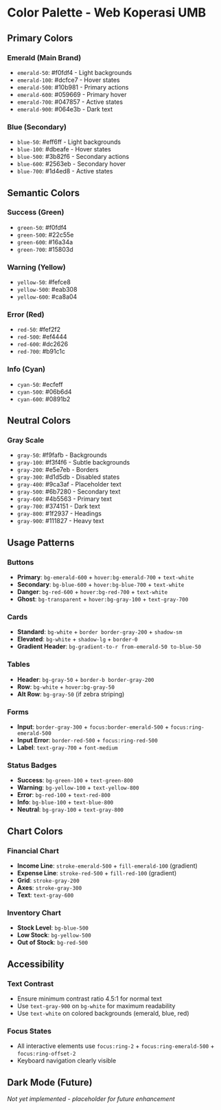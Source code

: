 # Color Palette - Web Koperasi UMB

## Primary Colors

### Emerald (Main Brand)
- `emerald-50`: #f0fdf4 - Light backgrounds
- `emerald-100`: #dcfce7 - Hover states
- `emerald-500`: #10b981 - Primary actions
- `emerald-600`: #059669 - Primary hover
- `emerald-700`: #047857 - Active states
- `emerald-900`: #064e3b - Dark text

### Blue (Secondary)
- `blue-50`: #eff6ff - Light backgrounds
- `blue-100`: #dbeafe - Hover states
- `blue-500`: #3b82f6 - Secondary actions
- `blue-600`: #2563eb - Secondary hover
- `blue-700`: #1d4ed8 - Active states

## Semantic Colors

### Success (Green)
- `green-50`: #f0fdf4
- `green-500`: #22c55e
- `green-600`: #16a34a
- `green-700`: #15803d

### Warning (Yellow)
- `yellow-50`: #fefce8
- `yellow-500`: #eab308
- `yellow-600`: #ca8a04

### Error (Red)
- `red-50`: #fef2f2
- `red-500`: #ef4444
- `red-600`: #dc2626
- `red-700`: #b91c1c

### Info (Cyan)
- `cyan-50`: #ecfeff
- `cyan-500`: #06b6d4
- `cyan-600`: #0891b2

## Neutral Colors

### Gray Scale
- `gray-50`: #f9fafb - Backgrounds
- `gray-100`: #f3f4f6 - Subtle backgrounds
- `gray-200`: #e5e7eb - Borders
- `gray-300`: #d1d5db - Disabled states
- `gray-400`: #9ca3af - Placeholder text
- `gray-500`: #6b7280 - Secondary text
- `gray-600`: #4b5563 - Primary text
- `gray-700`: #374151 - Dark text
- `gray-800`: #1f2937 - Headings
- `gray-900`: #111827 - Heavy text

## Usage Patterns

### Buttons
- **Primary**: `bg-emerald-600` + `hover:bg-emerald-700` + `text-white`
- **Secondary**: `bg-blue-600` + `hover:bg-blue-700` + `text-white`
- **Danger**: `bg-red-600` + `hover:bg-red-700` + `text-white`
- **Ghost**: `bg-transparent` + `hover:bg-gray-100` + `text-gray-700`

### Cards
- **Standard**: `bg-white` + `border border-gray-200` + `shadow-sm`
- **Elevated**: `bg-white` + `shadow-lg` + `border-0`
- **Gradient Header**: `bg-gradient-to-r from-emerald-50 to-blue-50`

### Tables
- **Header**: `bg-gray-50` + `border-b border-gray-200`
- **Row**: `bg-white` + `hover:bg-gray-50`
- **Alt Row**: `bg-gray-50` (if zebra striping)

### Forms
- **Input**: `border-gray-300` + `focus:border-emerald-500` + `focus:ring-emerald-500`
- **Input Error**: `border-red-500` + `focus:ring-red-500`
- **Label**: `text-gray-700` + `font-medium`

### Status Badges
- **Success**: `bg-green-100` + `text-green-800`
- **Warning**: `bg-yellow-100` + `text-yellow-800`
- **Error**: `bg-red-100` + `text-red-800`
- **Info**: `bg-blue-100` + `text-blue-800`
- **Neutral**: `bg-gray-100` + `text-gray-800`

## Chart Colors

### Financial Chart
- **Income Line**: `stroke-emerald-500` + `fill-emerald-100` (gradient)
- **Expense Line**: `stroke-red-500` + `fill-red-100` (gradient)
- **Grid**: `stroke-gray-200`
- **Axes**: `stroke-gray-300`
- **Text**: `text-gray-600`

### Inventory Chart
- **Stock Level**: `bg-blue-500`
- **Low Stock**: `bg-yellow-500`
- **Out of Stock**: `bg-red-500`

## Accessibility

### Text Contrast
- Ensure minimum contrast ratio 4.5:1 for normal text
- Use `text-gray-900` on `bg-white` for maximum readability
- Use `text-white` on colored backgrounds (emerald, blue, red)

### Focus States
- All interactive elements use `focus:ring-2` + `focus:ring-emerald-500` + `focus:ring-offset-2`
- Keyboard navigation clearly visible

## Dark Mode (Future)
*Not yet implemented - placeholder for future enhancement*
